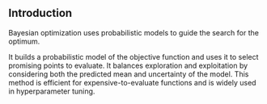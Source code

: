 ## Introduction

Bayesian optimization uses probabilistic models to guide the search for the optimum.

It builds a probabilistic model of the objective function and uses it to select promising points to evaluate. It balances exploration and exploitation by considering both the predicted mean and uncertainty of the model. This method is efficient for expensive-to-evaluate functions and is widely used in hyperparameter tuning.

